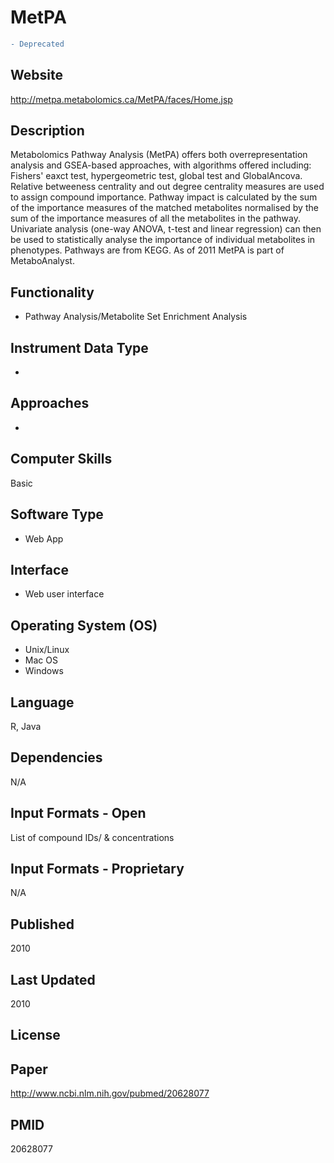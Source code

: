 # MetPA
``` diff
- Deprecated
```

## Website
http://metpa.metabolomics.ca/MetPA/faces/Home.jsp

## Description
Metabolomics Pathway Analysis (MetPA) offers both overrepresentation analysis and GSEA-based approaches, with algorithms offered including: Fishers' eaxct test, hypergeometric test, global test and GlobalAncova. Relative betweeness centrality and out degree centrality measures are used to assign compound importance. Pathway impact is calculated by the sum of the importance measures of the matched metabolites normalised by the sum of the importance measures of all the metabolites in the pathway. Univariate analysis (one-way ANOVA, t-test and linear regression) can then be used to statistically analyse the importance of individual metabolites in phenotypes. Pathways are from KEGG. As of 2011 MetPA is part of MetaboAnalyst.


## Functionality
- Pathway Analysis/Metabolite Set Enrichment Analysis

## Instrument Data Type
-

## Approaches
-

## Computer Skills
Basic

## Software Type
- Web App

## Interface
- Web user interface

## Operating System (OS)
- Unix/Linux
- Mac OS
- Windows

## Language
R, Java

## Dependencies
N/A

## Input Formats - Open
List of compound IDs/ & concentrations

## Input Formats - Proprietary
N/A

## Published
2010

## Last Updated
2010

## License

## Paper
http://www.ncbi.nlm.nih.gov/pubmed/20628077

## PMID
20628077
